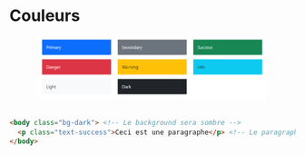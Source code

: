# Couleurs

<p align="center">
  <img src='assets/img/Bootstrap_Colors.png'  width='80%'>
</p>

```html

<body class="bg-dark"> <!-- Le background sera sombre -->
  <p class="text-success">Ceci est une paragraphe</p> <!-- Le paragraphe sera vert -->
</body>

```
